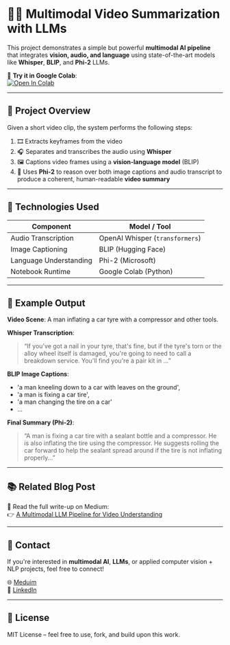 # 🎥🧠 Multimodal Video Summarization with LLMs

This project demonstrates a simple but powerful **multimodal AI pipeline** that integrates **vision, audio, and language** using state-of-the-art models like **Whisper**, **BLIP**, and **Phi-2** LLMs.

🔗 **Try it in Google Colab**:  
[![Open In Colab](https://colab.research.google.com/assets/colab-badge.svg)](https://github.com/m-hasan-n/Tutorials/blob/main/MultiModal/Video_Understanding.ipynb)

---

## 🧠 Project Overview

Given a short video clip, the system performs the following steps:

1. 🎞️ Extracts keyframes from the video
2. 🎧 Separates and transcribes the audio using **Whisper**
3. 🖼️ Captions video frames using a **vision-language model** (BLIP)
4. 🤖 Uses **Phi-2** to reason over both image captions and audio transcript to produce a coherent, human-readable **video summary**

---

## 🧪 Technologies Used

| Component        | Model / Tool            |
|------------------|--------------------------|
| Audio Transcription | OpenAI Whisper (`transformers`) |
| Image Captioning | BLIP (Hugging Face) |
| Language Understanding | Phi-2 (Microsoft) |
| Notebook Runtime | Google Colab (Python) |

---

## 📌 Example Output

**Video Scene**: A man inflating a car tyre with a compressor and other tools.

**Whisper Transcription**:
> “If you've got a nail in your tyre, that's fine, but if the tyre's torn or the alloy wheel itself is damaged, you're going to need to call a breakdown service. You'll find you're a pair kit in ...”

**BLIP Image Captions**:
- 'a man kneeling down to a car with leaves on the ground',
- 'a man is fixing a car tire',
- 'a man changing the tire on a car'
- ...

**Final Summary (Phi-2)**:
> “A man is fixing a car tire with a sealant bottle and a compressor. He is also inflating the tire using the compressor. He suggests rolling the car forward to help the sealant spread around if the tire is not inflating properly...”

---

## 📚 Related Blog Post

📖 Read the full write-up on Medium:  
👉 [A Multimodal LLM Pipeline for Video Understanding](https://medium.com/@yourusername/multimodal-ai-video-summary)

---

## 🤝 Contact

If you're interested in **multimodal AI**, **LLMs**, or applied computer vision + NLP projects, feel free to connect!

🌐 [Meduim](https://medium.com/@eng-mhasan)  
💼 [LinkedIn](https://www.linkedin.com/in/drmhasan/)

---

## 📄 License

MIT License – feel free to use, fork, and build upon this work.
